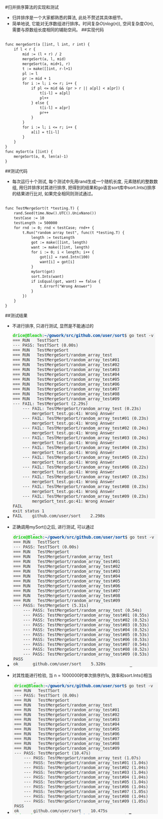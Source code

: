 #归并排序算法的实现和测试
* 归并排序是一个大家都熟悉的算法, 此处不赘述其具体细节。
* 简单地说, 它能对无序数组进行排序。时间复杂$O(nlog(n))$, 空间复杂度$O(n)$, 需要与原数组长度相同的辅助空间。
##实现代码
<pre><code>
func mergeSort(a []int, l int, r int) {
	if l < r {
		mid := (l + r) / 2
		mergeSort(a, l, mid)
		mergeSort(a, mid+1, r)
		t := make([]int, r-l+1)
		pl := l
		pr := mid + 1
		for i := l; i <= r; i++ {
			if pl <= mid && (pr > r || a[pl] < a[pr]) {
				t[i-l] = a[pl]
				pl++
			} else {
				t[i-l] = a[pr]
				pr++
			}
		}
		for i := l; i <= r; i++ {
			a[i] = t[i-l]
		}
	}
}
func mySort(a []int) {
    mergeSort(a, 0, len(a)-1)
}
</code></pre>
##测试代码
* 每次运行十个测试, 每个测试中先用rand生成一个随机长度, 元素随机的整数数组, 用归并排序对其进行排序, 把得到的结果和go语言sort库中sort.Ints()排序的结果进行比对, 如果完全相同则测试通过。
<pre><code>
func TestMergeSort(t *testing.T) {
	rand.Seed(time.Now().UTC().UnixNano())
	testCase := 10
	testLength := 500000
	for rnd := 0; rnd < testCase; rnd++ {
		t.Run("random array test", func(t *testing.T) {
			length := testLength
			got := make([]int, length)
			want := make([]int, length)
			for i := 0; i < length; i++ {
				got[i] = rand.Intn(100)
				want[i] = got[i]
			}
			mySort(got)
			sort.Ints(want)
			if isEqual(got, want) == false {
				t.Errorf("Wrong Answer")
			}
		})
	}
}
</code></pre>
##测试结果
* 不进行排序, 只进行测试, 显然是不能通过的

* ![](pic/noSort.png)

* 正确调用mySort()之后, 进行测试, 可以通过

* ![](pic/sorted.png)

* 对其性能进行检验, 当 n = 1000000时单次排序约1s, 效率和sort.Ints()相当

* ![](pic/speed.png)